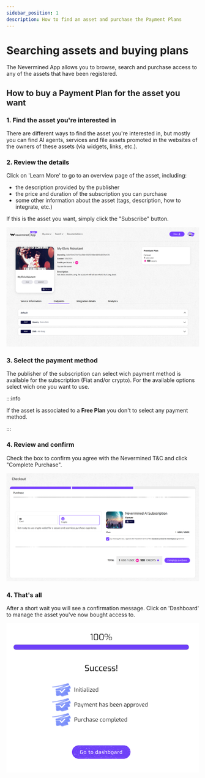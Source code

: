 ```yaml
---
sidebar_position: 1
description: How to find an asset and purchase the Payment Plans
---
```


# Searching assets and buying plans

The Nevermined App allows you to browse, search and purchase access to any of the assets that have been registered.

## How to buy a Payment Plan for the asset you want

### 1. Find the asset you're interested in

There are different ways to find the asset you're interested in, but mostly you can find AI agents, services and file assets promoted in the websites of the owners of these assets (via widgets, links, etc.).

### 2. Review the details

Click on 'Learn More' to go to an overview page of the asset, including:

* the description provided by the publisher
* the price and duration of the subscription you can purchase
* some other information about the asset (tags, description, how to integrate, etc.)

If this is the asset you want, simply click the "Subscribe" button.

<p align="center"><img src="/images/tutorials/builders/ai-service-details.png" width="600"/></p>

### 3. Select the payment method

The publisher of the subscription can select wich payment method is available for the subscription (Fiat and/or crypto). For the available options select wich one you want to use.

:::info

If the asset is associated to a **Free Plan** you don't to select any payment method. 

:::

### 4. Review and confirm

Check the box to confirm you agree with the Nevermined T&C and click "Complete Purchase". 

<p align="center"><img src="/images/tutorials/07-02-Buying-Checkout.png" width="600"/></p>

### 4. That's all

After a short wait you will see a confirmation message. Click on 'Dashboard' to manage the asset you've now bought access to. 

<p align="center"><img src="/images/tutorials/metamask/07-05-Buying-Confirmation.png" width="600"/></p>
